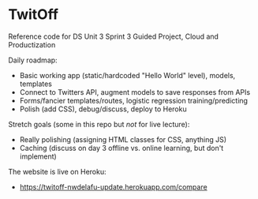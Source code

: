 # TwitOff
Reference code for DS Unit 3 Sprint 3 Guided Project, Cloud and Productization

Daily roadmap:
- Basic working app (static/hardcoded "Hello World" level), models, templates
- Connect to Twitters API, augment models to save responses from APIs
- Forms/fancier templates/routes, logistic regression training/predicting
- Polish (add CSS), debug/discuss, deploy to Heroku

Stretch goals (some in this repo but *not* for live lecture):
- Really polishing (assigning HTML classes for CSS, anything JS)
- Caching (discuss on day 3 offline vs. online learning, but don't implement)

The website is live on Heroku:
- https://twitoff-nwdelafu-update.herokuapp.com/compare
